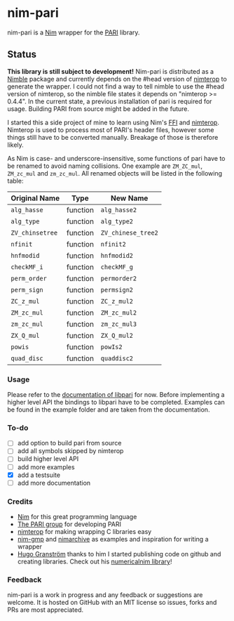 # nim-pari

nim-pari is a [Nim](https://nim-lang.org) wrapper for the [PARI](https://pari.math.u-bordeaux.fr/) library.

## Status

**This library is still subject to development!**
Nim-pari is distributed as a [Nimble](https://github.com/nim-lang/nimble) package and currently depends on the #head version of [nimterop](https://github.com/nimterop/nimterop) to generate the wrapper. I could not find a way to tell nimble to use the #head version of nimterop, so the nimble file states it depends on "nimterop >= 0.4.4".
In the current state, a previous installation of pari is required for usage. Building PARI from source might be added in the future.

I started this a side project of mine to learn using Nim's [FFI](https://nim-lang.org/docs/backends.html) and [nimterop](https://github.com/nimterop/nimterop/). Nimterop is used to process most of PARI's header files, however some things still have to be converted manually. Breakage of those is therefore likely. 

As Nim is case- and underscore-insensitive, some functions of pari have to be renamed to avoid naming collisions. One example are `ZM_ZC_mul`, `ZM_zc_mul` and `zm_zc_mul`. All renamed objects will be listed in the following table:

|Original Name    |Type             |New Name          |
|-----------------|-----------------|------------------|
|`alg_hasse`      |function         |`alg_hasse2`      |
|`alg_type`       |function         |`alg_type2`       |
|`ZV_chinsetree`  |function         |`ZV_chinese_tree2`|
|`nfinit`         |function         |`nfinit2`         |
|`hnfmodid`       |function         |`hnfmodid2`       |
|`checkMF_i`      |function         |`checkMF_g`       |
|`perm_order`     |function         |`permorder2`      |
|`perm_sign`      |function         |`permsign2`       |
|`ZC_z_mul`       |function         |`ZC_z_mul2`       |
|`ZM_zc_mul`      |function         |`ZM_zc_mul2`      |
|`zm_zc_mul`      |function         |`zm_zc_mul3`      |
|`ZX_Q_mul`       |function         |`ZX_Q_mul2`       |
|`powis`          |function         |`powIs2`          |
|`quad_disc`      |function         |`quaddisc2`       |

### Usage

Please refer to the [documentation of libpari](https://pari.math.u-bordeaux.fr/pub/pari/manuals/2.11.1/libpari.pdf) for now. Before implementing a higher level API the bindings to libpari have to be completed.
Examples can be found in the example folder and are taken from the documentation.


### To-do

- [ ] add option to build pari from source
- [ ] add all symbols skipped by nimterop
- [ ] build higher level API
- [ ] add more examples
- [x] add a testsuite
- [ ] add more documentation

### Credits

- [Nim](https://nim-lang.org) for this great programming language
- [The PARI group](https://pari.math.u-bordeaux.fr/) for developing PARI
- [nimterop](https://github.com/nimterop/nimterop) for making wrapping C libraries easy
- [nim-gmp](https://github.com/subsetpark/nim-gmp) and [nimarchive](https://github.com/genotrance/nimarchive) as examples and inspiration for writing a wrapper
- [Hugo Granström](https://github.com/HugoGranstrom) thanks to him I started publishing code on github and creating libraries. Check out his [numericalnim library](https://github.com/HugoGranstrom/numericalnim)!

### Feedback

nim-pari is a work in progress and any feedback or suggestions are welcome. It is hosted on GitHub with an MIT license so issues, forks and PRs are most appreciated.
